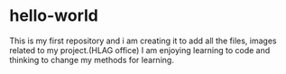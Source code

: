# hello-world
This is my first repository and i am creating it to add all the files, images related to my project.(HLAG office)
I am enjoying learning to code and thinking to change my methods for learning.
